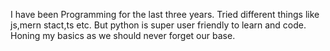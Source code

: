 I have been Programming for the last three years. Tried different things like js,mern stact,ts etc. But python is super user friendly to learn and code. 
Honing my basics as we should never forget our base.
